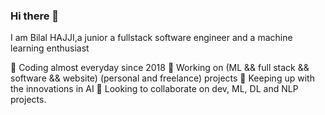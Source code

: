 ### Hi there 👋
I am Bilal HAJJI,a junior a fullstack software engineer and a machine learning enthusiast

🌱 Coding almost everyday since 2018
🔭 Working on (ML && full stack && software && website) (personal and freelance) projects
🌱 Keeping up with the innovations in AI
👯 Looking to collaborate on dev, ML, DL and NLP projects.

